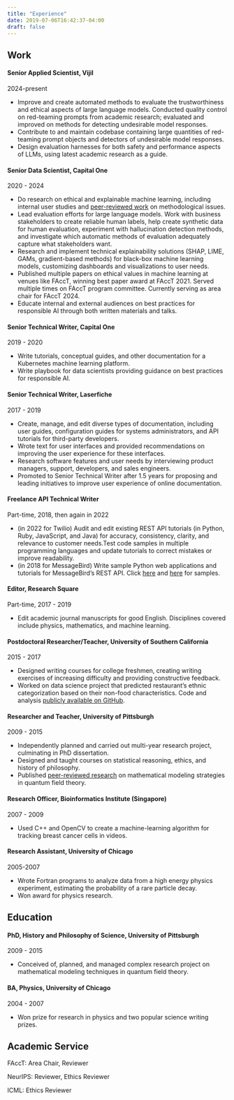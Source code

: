 ```yaml
---
title: "Experience"
date: 2019-07-06T16:42:37-04:00
draft: false
---
```


## Work

#### Senior Applied Scientist, Vijil
2024-present

- Improve and create automated methods to evaluate the trustworthiness and ethical aspects of large language models. Conducted quality control on red-teaming prompts from academic research; evaluated and improved on methods for detecting undesirable model responses.
- Contribute to and maintain codebase containing large quantities of red-teaming prompt objects and detectors of undesirable model responses.
- Design evaluation harnesses for both safety and performance aspects of LLMs, using latest academic research as a guide.

#### Senior Data Scientist, Capital One
2020 - 2024

- Do research on ethical and explainable machine learning, including internal user studies and [peer-reviewed work](/papers) on methodological issues.
- Lead evaluation efforts for large language models. Work with business stakeholders to create reliable human labels, help create synthetic data for human evaluation, experiment with hallucination detection methods, and investigate which automatic methods of evaluation adequately capture what stakeholders want.
- Research and implement technical explainability solutions (SHAP, LIME, GAMs, gradient-based methods) for black-box machine learning models, customizing dashboards and visualizations to user needs.
- Published multiple papers on ethical values in machine learning at venues like FAccT, winning best paper award at FAccT 2021. Served multiple times on FAccT program committee. Currently serving as area chair for FAccT 2024.
- Educate internal and external audiences on best practices for responsible AI through both written materials and talks.

#### Senior Technical Writer, Capital One
2019 - 2020

- Write tutorials, conceptual guides, and other documentation for a Kubernetes machine learning platform.
- Write playbook for data scientists providing guidance on best practices for responsible AI.

#### Senior Technical Writer, Laserfiche
2017 - 2019

- Create, manage, and edit diverse types of documentation, including user guides, configuration guides for systems administrators, and API tutorials for third-party developers.
- Wrote text for user interfaces and provided recommendations on improving the user experience for these interfaces.
- Research software features and user needs by interviewing product managers, support, developers, and sales engineers.
- Promoted to Senior Technical Writer after 1.5 years for proposing and leading initiatives to improve user experience of online documentation.

#### Freelance API Technical Writer
Part-time, 2018, then again in 2022

- (in 2022 for Twilio) Audit and edit existing REST API tutorials (in Python, Ruby, JavaScript, and  Java) for accuracy, consistency, clarity, and relevance to customer needs.Test code samples in multiple programming languages and update tutorials to correct mistakes or improve readability. 
- (in 2018 for MessageBird) Write sample Python web applications and tutorials for MessageBird’s REST API. Click [here](https://github.com/messagebirdguides/verify-voice-guide-python) and [here](https://github.com/messagebirdguides/notifications-guide-python) for samples.

#### Editor, Research Square
Part-time, 2017 - 2019

- Edit academic journal manuscripts for good English. Disciplines covered include physics, mathematics, and machine learning.

#### Postdoctoral Researcher/Teacher, University of Southern California
2015 - 2017

- Designed writing courses for college freshmen, creating writing exercises of increasing difficulty and providing constructive feedback.
- Worked on data science project that predicted restaurant’s ethnic categorization based on their non-food characteristics. Code and analysis [publicly available on GitHub](https://github.com/boltzmann-brain/yelp-restaurant-categories).

#### Researcher and Teacher, University of Pittsburgh
2009 - 2015

- Independently planned and carried out multi-year research project, culminating in PhD dissertation.
- Designed and taught courses on statistical reasoning, ethics, and history of philosophy.
- Published [peer-reviewed research](../papers/) on mathematical modeling strategies in quantum field theory.

#### Research Officer, Bioinformatics Institute (Singapore)
2007 - 2009

- Used C++ and OpenCV to create a machine-learning algorithm for tracking breast cancer cells in videos.

#### Research Assistant, University of Chicago
2005-2007

- Wrote Fortran programs to analyze data from a high energy physics experiment, estimating the probability of a rare particle decay.
- Won award for physics research.

## Education

#### PhD, History and Philosophy of Science, University of Pittsburgh
2009 - 2015

- Conceived of, planned, and managed complex research project on mathematical modeling techniques in quantum field theory.

#### BA, Physics, University of Chicago
2004 - 2007

- Won prize for research in physics and two popular science writing prizes.

## Academic Service

FAccT: Area Chair, Reviewer

NeurIPS: Reviewer, Ethics Reviewer

ICML: Ethics Reviewer